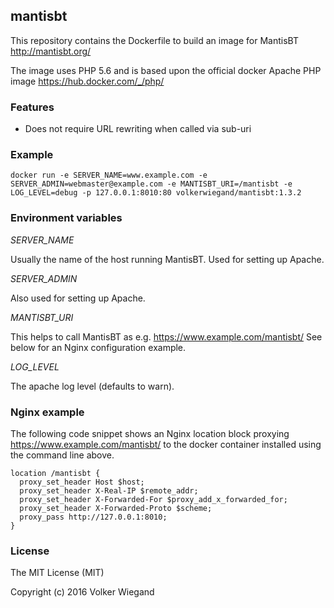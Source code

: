 ## mantisbt

This repository contains the Dockerfile to build an image for MantisBT
http://mantisbt.org/

The image uses PHP 5.6 and is based upon the official docker Apache PHP image
https://hub.docker.com/_/php/

### Features

* Does not require URL rewriting when called via sub-uri

### Example

    docker run -e SERVER_NAME=www.example.com -e SERVER_ADMIN=webmaster@example.com -e MANTISBT_URI=/mantisbt -e LOG_LEVEL=debug -p 127.0.0.1:8010:80 volkerwiegand/mantisbt:1.3.2

### Environment variables

*SERVER_NAME*

  Usually the name of the host running MantisBT. Used for setting up Apache.

*SERVER_ADMIN*

  Also used for setting up Apache.

*MANTISBT_URI*

  This helps to call MantisBT as e.g. https://www.example.com/mantisbt/
  See below for an Nginx configuration example.

*LOG_LEVEL*

  The apache log level (defaults to warn).

### Nginx example

The following code snippet shows an Nginx location block proxying
https://www.example.com/mantisbt/ to the docker container
installed using the command line above.

    location /mantisbt {
      proxy_set_header Host $host;
      proxy_set_header X-Real-IP $remote_addr;
      proxy_set_header X-Forwarded-For $proxy_add_x_forwarded_for;
      proxy_set_header X-Forwarded-Proto $scheme;
      proxy_pass http://127.0.0.1:8010;
    }
 
### License

The MIT License (MIT)

Copyright (c) 2016 Volker Wiegand

